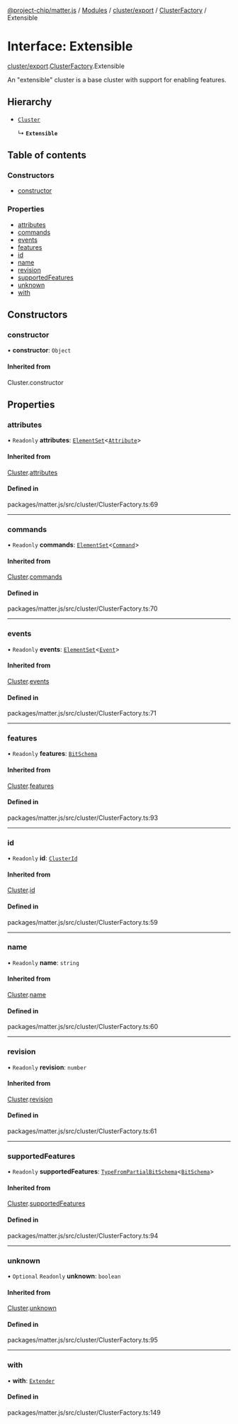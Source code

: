 [@project-chip/matter.js](../README.md) / [Modules](../modules.md) / [cluster/export](../modules/cluster_export.md) / [ClusterFactory](../modules/cluster_export.ClusterFactory.md) / Extensible

# Interface: Extensible

[cluster/export](../modules/cluster_export.md).[ClusterFactory](../modules/cluster_export.ClusterFactory.md).Extensible

An "extensible" cluster is a base cluster with support for enabling
features.

## Hierarchy

- [`Cluster`](cluster_export.ClusterFactory.Cluster.md)

  ↳ **`Extensible`**

## Table of contents

### Constructors

- [constructor](cluster_export.ClusterFactory.Extensible.md#constructor)

### Properties

- [attributes](cluster_export.ClusterFactory.Extensible.md#attributes)
- [commands](cluster_export.ClusterFactory.Extensible.md#commands)
- [events](cluster_export.ClusterFactory.Extensible.md#events)
- [features](cluster_export.ClusterFactory.Extensible.md#features)
- [id](cluster_export.ClusterFactory.Extensible.md#id)
- [name](cluster_export.ClusterFactory.Extensible.md#name)
- [revision](cluster_export.ClusterFactory.Extensible.md#revision)
- [supportedFeatures](cluster_export.ClusterFactory.Extensible.md#supportedfeatures)
- [unknown](cluster_export.ClusterFactory.Extensible.md#unknown)
- [with](cluster_export.ClusterFactory.Extensible.md#with)

## Constructors

### constructor

• **constructor**: `Object`

#### Inherited from

Cluster.constructor

## Properties

### attributes

• `Readonly` **attributes**: [`ElementSet`](../modules/cluster_export.ClusterFactory.md#elementset)<[`Attribute`](../modules/cluster_export.ClusterFactory.md#attribute)\>

#### Inherited from

[Cluster](cluster_export.ClusterFactory.Cluster.md).[attributes](cluster_export.ClusterFactory.Cluster.md#attributes)

#### Defined in

packages/matter.js/src/cluster/ClusterFactory.ts:69

___

### commands

• `Readonly` **commands**: [`ElementSet`](../modules/cluster_export.ClusterFactory.md#elementset)<[`Command`](../modules/cluster_export.ClusterFactory.md#command)\>

#### Inherited from

[Cluster](cluster_export.ClusterFactory.Cluster.md).[commands](cluster_export.ClusterFactory.Cluster.md#commands)

#### Defined in

packages/matter.js/src/cluster/ClusterFactory.ts:70

___

### events

• `Readonly` **events**: [`ElementSet`](../modules/cluster_export.ClusterFactory.md#elementset)<[`Event`](../modules/cluster_export.ClusterFactory.md#event)\>

#### Inherited from

[Cluster](cluster_export.ClusterFactory.Cluster.md).[events](cluster_export.ClusterFactory.Cluster.md#events)

#### Defined in

packages/matter.js/src/cluster/ClusterFactory.ts:71

___

### features

• `Readonly` **features**: [`BitSchema`](../modules/schema_export.md#bitschema)

#### Inherited from

[Cluster](cluster_export.ClusterFactory.Cluster.md).[features](cluster_export.ClusterFactory.Cluster.md#features)

#### Defined in

packages/matter.js/src/cluster/ClusterFactory.ts:93

___

### id

• `Readonly` **id**: [`ClusterId`](../modules/datatype_export.md#clusterid)

#### Inherited from

[Cluster](cluster_export.ClusterFactory.Cluster.md).[id](cluster_export.ClusterFactory.Cluster.md#id)

#### Defined in

packages/matter.js/src/cluster/ClusterFactory.ts:59

___

### name

• `Readonly` **name**: `string`

#### Inherited from

[Cluster](cluster_export.ClusterFactory.Cluster.md).[name](cluster_export.ClusterFactory.Cluster.md#name)

#### Defined in

packages/matter.js/src/cluster/ClusterFactory.ts:60

___

### revision

• `Readonly` **revision**: `number`

#### Inherited from

[Cluster](cluster_export.ClusterFactory.Cluster.md).[revision](cluster_export.ClusterFactory.Cluster.md#revision)

#### Defined in

packages/matter.js/src/cluster/ClusterFactory.ts:61

___

### supportedFeatures

• `Readonly` **supportedFeatures**: [`TypeFromPartialBitSchema`](../modules/schema_export.md#typefrompartialbitschema)<[`BitSchema`](../modules/schema_export.md#bitschema)\>

#### Inherited from

[Cluster](cluster_export.ClusterFactory.Cluster.md).[supportedFeatures](cluster_export.ClusterFactory.Cluster.md#supportedfeatures)

#### Defined in

packages/matter.js/src/cluster/ClusterFactory.ts:94

___

### unknown

• `Optional` `Readonly` **unknown**: `boolean`

#### Inherited from

[Cluster](cluster_export.ClusterFactory.Cluster.md).[unknown](cluster_export.ClusterFactory.Cluster.md#unknown)

#### Defined in

packages/matter.js/src/cluster/ClusterFactory.ts:95

___

### with

• **with**: [`Extender`](../modules/cluster_export.ClusterFactory.md#extender)

#### Defined in

packages/matter.js/src/cluster/ClusterFactory.ts:149
